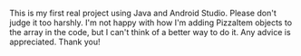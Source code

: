 This is my first real project using Java and Android Studio. Please don't judge it too harshly. I'm not happy with how I'm adding PizzaItem objects to the array in the code, but I can't think of a better way to do it. Any advice is appreciated. Thank you!
